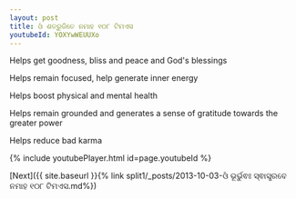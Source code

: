 ```yaml
---
layout: post
title: ଓଁ ଶତ୍ରୁଜିତେ ନମାହ ୧୦୮ ଟିମଏସ
youtubeId: YOXYwWEUUXo
---
```

 
 
Helps get goodness, bliss and peace and God's blessings
 
Helps remain focused, help generate inner energy 
 
Helps boost physical and mental health 
 
Helps remain grounded and generates a sense of gratitude towards the greater power 
 
Helps reduce bad karma
 
 
 
 


{% include youtubePlayer.html id=page.youtubeId %}
 
[Next]({{ site.baseurl }}{% link  split1/_posts/2013-10-03-ଓଁ ଭୂର୍ଭୁଵଃ ସ୍ଵାସ୍ତ୍ରବେ ନମାହ ୧୦୮ ଟିମଏସ.md%})
 
